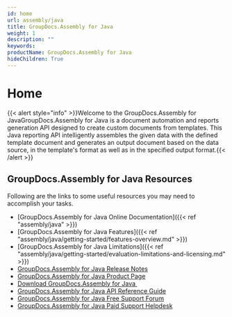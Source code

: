 ```yaml
---
id: home
url: assembly/java
title: GroupDocs.Assembly for Java
weight: 1
description: ""
keywords:
productName: GroupDocs.Assembly for Java
hideChildren: True
---
```

#  Home

{{< alert style="info" >}}Welcome to the GroupDocs.Assembly for JavaGroupDocs.Assembly for Java is a document automation and reports generation API designed to create custom documents from templates. This Java reporting API intelligently assembles the given data with the defined template document and generates an output document based on the data source, in the template's format as well as in the specified output format.{{< /alert >}}

## GroupDocs.Assembly for Java Resources

Following are the links to some useful resources you may need to accomplish your tasks.

*   [GroupDocs.Assembly for Java Online Documentation]({{< ref "assembly/java" >}})
*   [GroupDocs.Assembly for Java Features]({{< ref "assembly/java/getting-started/features-overview.md" >}})
*   [GroupDocs.Assembly for Java Limitations]({{< ref "assembly/java/getting-started/evaluation-limitations-and-licensing.md" >}})
*   [GroupDocs.Assembly for Java Release Notes](https://releases.groupdocs.com/assembly/java/release-notes/)
*   [GroupDocs.Assembly for Java Product Page](https://products.groupdocs.com/assembly/java)
*   [Download GroupDocs.Assembly for Java ](https://artifact.groupdocs.com/webapp/#/artifacts/browse/tree/General/repo/com/groupdocs/groupdocs-assembly)
*   [GroupDocs.Assembly for Java API Reference Guide](https://reference.groupdocs.com/java/assembly)
*   [GroupDocs.Assembly for Java Free Support Forum](https://forum.groupdocs.com/c/assembly)
*   [GroupDocs.Assembly for Java Paid Support Helpdesk](https://helpdesk.groupdocs.com/)
